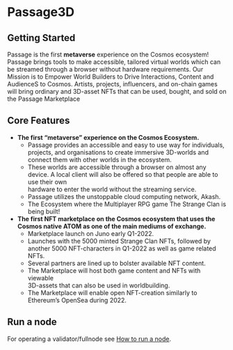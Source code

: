# Passage3D

## Getting Started
Passage is the first **metaverse** experience on the Cosmos ecosystem!
Passage brings tools to make accessible, tailored virtual worlds which can
be streamed through a browser without hardware requirements. Our Mission is to Empower World
Builders to Drive Interactions, Content and AudienceS to Cosmos. Artists, projects, influencers,
and on-chain games will bring ordinary and 3D-asset NFTs that can be used, bought, and sold on
the Passage Marketplace

## Core Features
- **The first “metaverse” experience on the Cosmos Ecosystem.**
    - Passage provides an accessible and easy to use way for individuals,
      projects, and organisations to create immersive 3D-worlds and connect
      them with other worlds in the ecosystem.
    - These worlds are accessible through a browser on almost any device. A
      local client will also be offered so that people are able to use their own 		
      hardware to enter the world without the streaming service.
    - Passage utilizes the unstoppable cloud computing network, Akash.
    - The Ecosystem where the Multiplayer RPG game The Strange Clan is
      being built!
- **The first NFT marketplace on the Cosmos ecosystem that uses the Cosmos
  native ATOM as one of the main mediums of exchange.**
    - Marketplace launch on Juno early Q1-2022.
    - Launches with the 5000 minted Strange Clan NFTs, followed by
      another 5000 NFT-characters in Q1-2022 as well as game related NFTs.
    - Several partners are lined up to bolster available NFT content.
    - The Marketplace will host both game content and NFTs with viewable 		
      3D-assets that can also be used in worldbuilding.
    - The Marketplace will enable open NFT-creation similarly to Ethereum’s
      OpenSea during 2022.

## Run a node
For operating a validator/fullnode see [How to run a node](https://github.com/envadiv/mainnet#join-as-a-validator).
